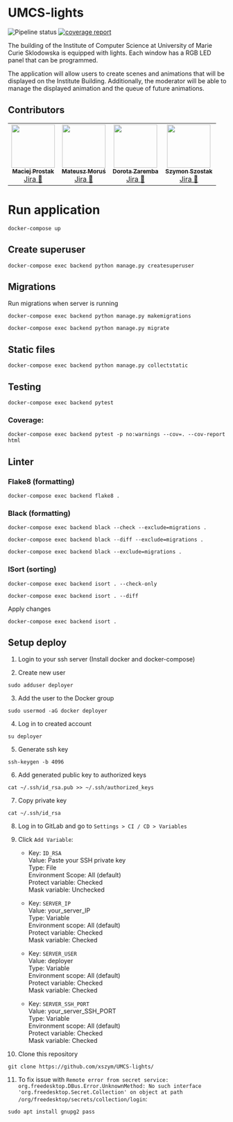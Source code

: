 # UMCS-lights

![Pipeline status](https://gitlab.com/xszym/UMCS-lights/badges/development/pipeline.svg)
[![coverage report](https://gitlab.com/xszym/UMCS-lights/badges/development/coverage.svg)](https://gitlab.com/xszym/UMCS-lights/-/commits/development) 

The building of the Institute of Computer Science at University of Marie Curie Sklodowska is equipped with lights. Each window has a RGB LED panel that can be programmed.

The application will allow users to create scenes and animations that will be displayed on the Institute Building. Additionally, the moderator will be able to manage the displayed animation and the queue of future animations.


## Contributors 

<table>
  <tr>
    <td align="center"><a href="https://github.com/mprostakk"><img src="https://avatars1.githubusercontent.com/u/34036451?s=100&v=4" width="100px;" alt=""/><br /><sub><b>Maciej Prostak</b></sub></a><br /><a href="https://illumination.atlassian.net/browse/IL-38?jql=assignee%20in%20(5ba7f4b7e2a4ab78ab5bd72e)%20AND%20project%20%3D%20IL%20order%20by%20created%20DESC" title="Jira">Jira 👀</a> </td>
    <td align="center"><a href="https://github.com/mMosiur"><img src="https://avatars0.githubusercontent.com/u/39986075?s=100&v=4" width="100px;" alt=""/><br /><sub><b>Mateusz Moruś</b></sub></a><br /><a href="https://illumination.atlassian.net/browse/IL-40?jql=assignee%20in%20(5f80946c8d88b3007551c5a3)%20AND%20project%20%3D%20IL%20order%20by%20created%20DESC" title="Jira">Jira 👀</a></td>
    <td align="center"><a href="https://github.com/dorotajulia"><img src="https://avatars3.githubusercontent.com/u/62723006?s=100&v=4" width="100px;" alt=""/><br /><sub><b>Dorota Zaremba</b></sub></a><br /><a href="https://illumination.atlassian.net/browse/IL-30?jql=assignee%20in%20(5f80946ab61f66006f5ae610)%20AND%20project%20%3D%20IL%20order%20by%20created%20DESC" title="Jira">Jira 👀</a> </td>
    <td align="center"><a href="https://github.com/xszym"><img src="https://avatars2.githubusercontent.com/u/21984800?s=100&v=4" width="100px;" alt=""/><br /><sub><b>Szymon Szostak</b></sub></a><br /><a href="https://illumination.atlassian.net/browse/IL-37?jql=assignee%20in%20(5f8094683fe0760069b54052)%20AND%20project%20%3D%20IL%20order%20by%20created%20DESC" title="Jira">Jira 👀</a></td>
  </tr>
</table>


# Run application
```
docker-compose up
```

## Create superuser
```
docker-compose exec backend python manage.py createsuperuser
```


## Migrations
Run migrations when server is running

```
docker-compose exec backend python manage.py makemigrations
```

```
docker-compose exec backend python manage.py migrate
```

## Static files
```
docker-compose exec backend python manage.py collectstatic
```

## Testing
```
docker-compose exec backend pytest
```

### Coverage:

```
docker-compose exec backend pytest -p no:warnings --cov=. --cov-report html
```

## Linter
### Flake8 (formatting)

```
docker-compose exec backend flake8 .
```

### Black (formatting)

```
docker-compose exec backend black --check --exclude=migrations .
```

```
docker-compose exec backend black --diff --exclude=migrations .
```

```
docker-compose exec backend black --exclude=migrations .
```

### ISort (sorting)

```
docker-compose exec backend isort . --check-only
```

```
docker-compose exec backend isort . --diff
```

Apply changes

```
docker-compose exec backend isort .
```


## Setup deploy

1. Login to your ssh server (Install docker and docker-compose)

2. Create new user
```
sudo adduser deployer
```

3. Add the user to the Docker group
```
sudo usermod -aG docker deployer
```

4. Log in to created account
```
su deployer
```

5. Generate ssh key
```
ssh-keygen -b 4096
```

6. Add generated public key to authorized keys
```
cat ~/.ssh/id_rsa.pub >> ~/.ssh/authorized_keys
```

7. Copy private key
```
cat ~/.ssh/id_rsa
```

8. Log in to GitLab and go to `Settings > CI / CD > Variables`

9. Click `Add Variable`:

    * Key: `ID_RSA` \
    Value: Paste your SSH private key \
    Type: File \
    Environment Scope: All (default) \
    Protect variable: Checked \
    Mask variable: Unchecked

    * Key: `SERVER_IP` \
    Value: your_server_IP \
    Type: Variable \
    Environment scope: All (default) \
    Protect variable: Checked \
    Mask variable: Checked

    * Key: `SERVER_USER` \
    Value: deployer \
    Type: Variable \
    Environment scope: All (default) \
    Protect variable: Checked \
    Mask variable: Checked

    * Key: `SERVER_SSH_PORT` \
    Value: your_server_SSH_PORT \
    Type: Variable \
    Environment scope: All (default) \
    Protect variable: Checked \
    Mask variable: Checked
    
    
10. Clone this repository
```
git clone https://github.com/xszym/UMCS-lights/
```

11.  To fix issue with `Remote error from secret service: org.freedesktop.DBus.Error.UnknownMethod: No such interface 'org.freedesktop.Secret.Collection' on object at path /org/freedesktop/secrets/collection/login`:
```
sudo apt install gnupg2 pass
```
